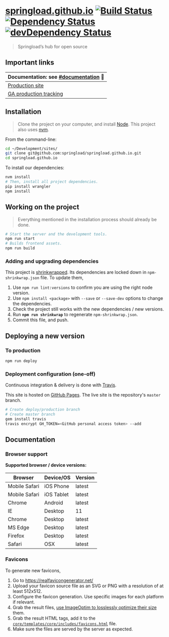 [springload.github.io](https://springload.github.io/) [![Build Status](https://travis-ci.org/springload/springload.github.io.svg?branch=master)](https://travis-ci.org/springload/springload.github.io) [![Dependency Status](https://david-dm.org/springload/springload.github.io.svg?style=flat-square)](https://david-dm.org/springload/springload.github.io) [![devDependency Status](https://david-dm.org/springload/springload.github.io/dev-status.svg?style=flat-square)](https://david-dm.org/springload/springload.github.io#info=devDependencies)
=====================

> Springload’s hub for open source

## Important links

| Documentation: see [#documentation](#documentation) :book:|
|---------------------|
|[Production site](https://springload.github.io/)|
|[GA production tracking](https://analytics.google.com/analytics/web/?pli=1&authuser=1#report/defaultid/a79835767w120310427p125881929/)|

## Installation

> Clone the project on your computer, and install [Node](https://nodejs.org). This project also uses [nvm](https://github.com/springload/frontend-starter-kit/blob/master/docs/useful-tooling.md#nvm).

From the command-line:

```sh
cd ~/Development/sites/
git clone git@github.com:springload/springload.github.io.git
cd springload.github.io
```

To install our dependencies:

```sh
nvm install
# Then, install all project dependencies.
pip install wrangler
npm install
```

## Working on the project

> Everything mentioned in the installation process should already be done.

```sh
# Start the server and the development tools.
npm run start
# Builds frontend assets.
npm run build
```

### Adding and upgrading dependencies

This project is [shrinkwrapped](https://docs.npmjs.com/cli/shrinkwrap). Its dependencies are locked down in `npm-shrinkwrap.json` file. To update them,

1. Use `npm run lint:versions` to confirm you are using the right node version.
2. Use `npm install <package>` with `--save` or `--save-dev` options to change the dependencies.
3. Check the project still works with the new dependencies / new versions.
4. Run **`npm run shrinkwrap`** to regenerate `npm-shrinkwrap.json`.
5. Commit this file, and push.

## Deploying a new version

### To production

```sh
npm run deploy
```

### Deployment configuration (one-off)

Continuous integration & delivery is done with [Travis](https://travis-ci.org/springload/springload.github.io).

This site is hosted on [GitHub Pages](https://pages.github.com/). The live site is the repository's `master` branch.

```sh
# Create deploy/production branch
# Create master branch
gem install travis
travis encrypt GH_TOKEN=<GitHub personal access token> --add
```

## Documentation

### Browser support

**Supported browser / device versions:**

| Browser | Device/OS | Version |
|---------|-----------|---------|
| Mobile Safari | iOS Phone | latest |
| Mobile Safari | iOS Tablet | latest |
| Chrome | Android | latest |
| IE | Desktop | 11 |
| Chrome | Desktop | latest |
| MS Edge | Desktop | latest |
| Firefox | Desktop | latest |
| Safari | OSX | latest |

### Favicons

To generate new favicons,

1. Go to https://realfavicongenerator.net/
2. Upload your favicon source file as an SVG or PNG with a resolution of at least 512x512.
3. Configure the favicon generation. Use specific images for each platform if relevant.
4. Grab the result files, [use ImageOptim to losslessly optimize their size](https://imageoptim.com/) them.
5. Grab the result HTML tags, add it to the [`core/templates/core/includes/favicons.html`](core/templates/core/includes/favicons.html) file.
6. Make sure the files are served by the server as expected.
